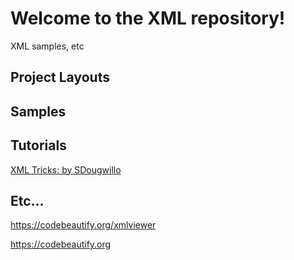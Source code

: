 # Welcome to the XML repository!

XML samples, etc


## Project Layouts

## Samples

## Tutorials

[XML Tricks: by SDougwillo](https://github.com/hello-nls/xml/wiki/XML-Tricks%3A-by-SDougwillo)



## Etc...

https://codebeautify.org/xmlviewer

https://codebeautify.org
